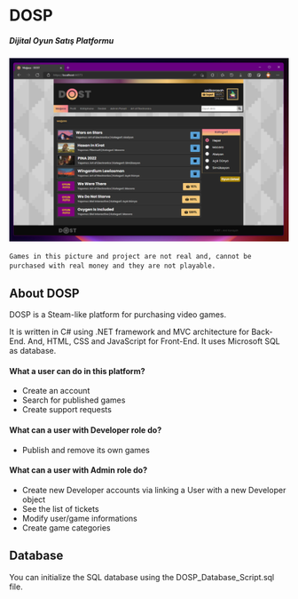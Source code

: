 # DOSP

##### Dijital Oyun Satış Platformu

![](DOSP_Main_Page.png)

`Games in this picture and project are not real and, cannot be purchased with real money and they are not playable.`

## About DOSP

DOSP is a Steam-like platform for purchasing video games.

It is written in C# using .NET framework and MVC architecture for Back-End. And, HTML, CSS and JavaScript for Front-End. It uses Microsoft SQL as database.

#### What a user can do in this platform?

-   Create an account
-   Search for published games
-   Create support requests

#### What can a user with Developer role do?

-   Publish and remove its own games

#### What can a user with Admin role do?

-   Create new Developer accounts via linking a User with a new Developer object
-   See the list of tickets
-   Modify user/game informations
-   Create game categories

## Database

You can initialize the SQL database using the DOSP_Database_Script.sql file.

